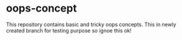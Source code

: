 # oops-concept
This repository contains basic and tricky oops concepts.
This in newly created branch for testing purpose so ignoe this ok!
